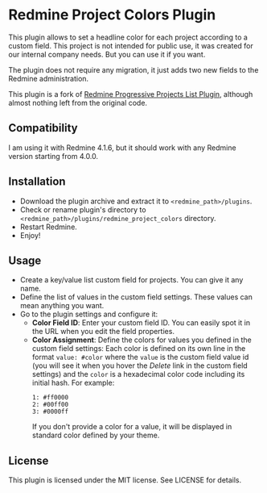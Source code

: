 # Redmine Project Colors Plugin

This plugin allows to set a headline color for each project according to a custom field. This project is not intended for public use, it was created
for our internal company needs. But you can use it if you want.

The plugin does not require any migration, it just adds two new fields to the Redmine administration.

This plugin is a fork of [Redmine Progressive Projects List Plugin](https://github.com/ergoserv/redmine-progressive-projects-list), although almost nothing left from the original code.

## Compatibility
I am using it with Redmine 4.1.6, but it should work with any Redmine version starting from 4.0.0.

## Installation
- Download the plugin archive and extract it to `<redmine_path>/plugins`.
- Check or rename plugin's directory to `<redmine_path>/plugins/redmine_project_colors` directory.
- Restart Redmine.
- Enjoy!

## Usage
- Create a key/value list custom field for projects. You can give it any name.
- Define the list of values in the custom field settings. These values can mean anything you want.
- Go to the plugin settings and configure it:
  - **Color Field ID**: Enter your custom field ID. You can easily spot it in the URL when you edit the field properties.
  - **Color Assignment**: Define the colors for values you defined in the custom field settings:
    Each color is defined on its own line in the format `value: #color` where the `value` is the custom field value id (you will see it when you hover the *Delete* link in the custom field settings) and the `color` is a hexadecimal color code including its initial hash. For example:
	```text
	1: #ff0000
	2: #00ff00
	3: #0000ff
	```
	If you don't provide a color for a value, it will be displayed in standard color defined by your theme.

## License
This plugin is licensed under the MIT license. See LICENSE for details.
